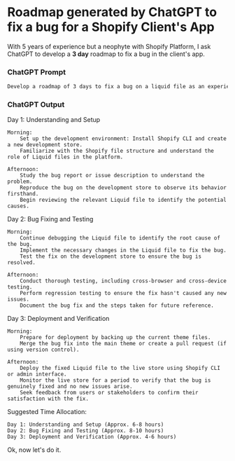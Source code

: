 # Roadmap generated by ChatGPT to fix a bug for a Shopify Client's App

With 5 years of experience but a neophyte with Shopify Platform, I ask ChatGPT to develop a **3 day** roadmap to fix a bug in the client's app.

### ChatGPT Prompt

```bash
Develop a roadmap of 3 days to fix a bug on a liquid file as an experience web developer with 5 years of experience but new to Shopify platform. Provide a schedule to dedicate time
```

### ChatGPT Output

Day 1: Understanding and Setup

    Morning:
        Set up the development environment: Install Shopify CLI and create a new development store.
        Familiarize with the Shopify file structure and understand the role of Liquid files in the platform.

    Afternoon:
        Study the bug report or issue description to understand the problem.
        Reproduce the bug on the development store to observe its behavior firsthand.
        Begin reviewing the relevant Liquid file to identify the potential causes.

Day 2: Bug Fixing and Testing

    Morning:
        Continue debugging the Liquid file to identify the root cause of the bug.
        Implement the necessary changes in the Liquid file to fix the bug.
        Test the fix on the development store to ensure the bug is resolved.

    Afternoon:
        Conduct thorough testing, including cross-browser and cross-device testing.
        Perform regression testing to ensure the fix hasn't caused any new issues.
        Document the bug fix and the steps taken for future reference.

Day 3: Deployment and Verification

    Morning:
        Prepare for deployment by backing up the current theme files.
        Merge the bug fix into the main theme or create a pull request (if using version control).

    Afternoon:
        Deploy the fixed Liquid file to the live store using Shopify CLI or admin interface.
        Monitor the live store for a period to verify that the bug is genuinely fixed and no new issues arise.
        Seek feedback from users or stakeholders to confirm their satisfaction with the fix.

Suggested Time Allocation:

    Day 1: Understanding and Setup (Approx. 6-8 hours)
    Day 2: Bug Fixing and Testing (Approx. 8-10 hours)
    Day 3: Deployment and Verification (Approx. 4-6 hours)


Ok, now let's do it.
